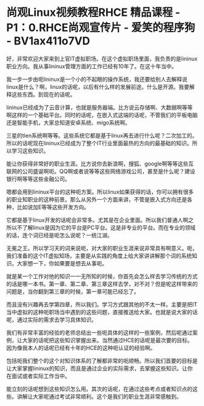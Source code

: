 # 尚观Linux视频教程RHCE 精品课程 - P1：0.RHCE尚观宣传片 - 爱笑的程序狗 - BV1ax411o7VD

好，非常欢迎大家来到上官IT虚拟职场。在这个虚拟职场里面，我负责的是lininux职业方向。我从事lininux管理方面的工作已经有10年了。在这十年当中。

我一步一步由呃lininux是一个小的不起眼的操作系统，我还要给别人去解释说linux是什么？啊，linux的话呢，以后有什么样的发展前途。什么是开源。我要解释这些东西。到现在的话呢。

lininux已经成为了云音计算，也就是服务器端。比方说云存储啊、大数据啊等等啊这样的一个基础平台。同时的话呢，在嵌入式这端的话呢，不管我们的平板电脑还是智能手机，大家总知道安卓系统、migo系统啊。

三星的tlen系统啊等等。这些系统它都是基于linux再去进行什么呢？二次加工的。所以的话呢现在lininux已经成为了整个IT行业里面最热的方向的最基础的知识。所以学习这些知识。

能让你获得非常好的职业生涯。比方说你去新浪啊，搜狐、google啊等等这些互联网的公司盛诞啊呃。QQ啊或者说等等这些网络游戏公司，甚至是什么呢？建设银行啊等等这些金融公司。

嗯都会用到lininux平台的这种呃方案。所以linux如果获得的话，你可以拥有很多的职业知职业的这种前景。那么从另外一个方面来讲，不管是嵌入式方向还是各种，比如说加E等等这些开发方向。

它都是基于linux开发的话呢会非常多。尤其是在企业里面。所以我们普通人啊之所以不了解linux是因为它的平台是PC平台。这是非专业的平台。而在专业的领域的话，连个词已经是呃怎么说呢？一统江湖。

无冕之王。所以学习天的词来说呃，对大家的职业生涯来说非常具有啊意义。呃，我们准备的这个IT虚拟知场，主要是从实践的角度上给大家讲讲解那个词的系统知识。大家想一下，你如果要是想去从事呃。

就是某一个工作对他的知识一一无所知的时候，你首先会怎么样去学习传统的方式的话是哪一本书。第一章、第二章、第三章这样去学，对不对？但是呢这样带来的问题是，当你翻到第三章的时候，第一章可能已经忘了。

而且没有兴趣再去学第四章，所以我们。学习方式跟其他的不太一样。主要是把IT当中虚拟的这种呃职场当中遇到的这些问题，直接推送给大家。也就是说大家的话呢，通过实际的需求去学习具体知识。

我们有非常丰富的经验的老师总结出一些呃具体的这样的一些案例，然后呢通过案例，让大家的话呢把这些知识掌握出来。当然通过HCE的话呢是最次要的目标。因为像我本人的话呢已经有十年的HCE的这种呃认证的经验啊。

包括呃我们整个的这个对知识体系的了解都非常的呃顺畅。所以我们首要的目标是让大家掌握lininux的知识，而且是通过企业的实际需求，去掌握这些知识。让你在面试或者实际工作当中。

能立刻的话呢想到这些知识怎么用。其次的话呢，在通过这些考点或者知识点的这些。讲解让大家呢通过考试非常顺利。这个是我们的职业生涯非常感触到。

